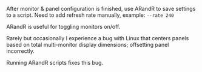 After monitor & panel configuration is finished, use ARandR to save settings to a script. Need to add refresh rate manually, example: `--rate 240`

ARandR is useful for toggling monitors on/off.

Rarely but occasionally I experience a bug with Linux that centers panels based on total multi-monitor display dimensions; offsetting panel incorrectly.

Running ARandR scripts fixes this bug.